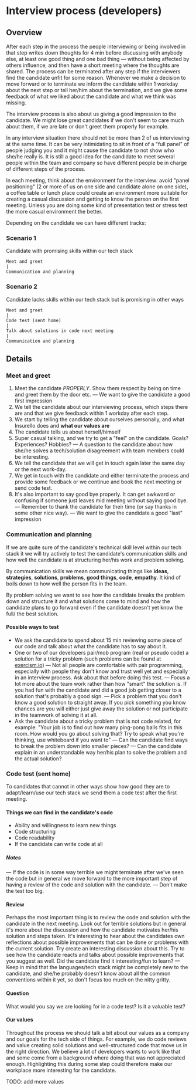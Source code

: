 # Interview process (developers)

## Overview

After each step in the process the people interviewing or being involved in that step writes down thoughts for 4 min before discussing with anybody else, at least one good thing and one bad thing — without being affected by others influence, and then have a short meeting where the thoughts are shared.
The process can be terminated after any step if the interviewers find the candidate unfit for some reason.
Whenever we make a decision to move forward or to terminate we inform the candidate within 1 workday about the next
step or tell her/him about the termination, and we give some feedback of what we liked about the candidate and what we think was missing.

The interview process is also about us giving a good impression to the candidate. We might lose great candidates if we don't seem to care much about them, if we are late or don't greet them properly for example.

In any interview situation there should not be more than 2 of us interviewing at the same time. It can be very intimidating to sit in front of a "full panel" of people judging you and it might cause the candidate to not show who she/he really is.
It is still a good idea for the candidate to meet several people within the team and company so have different people be in charge of different steps of the process. 

In each meeting, think about the environment for the interview: avoid "panel positioning" (2 or more of us on one side and candidate alone on one side), a coffee table or lunch place could create an environment more suitable for creating a casual discussion and getting to know the person on the first meeting. Unless you are doing some kind of presentation test or stress test the more casual environment the better.

Depending on the candidate we can have different tracks:
### Scenario 1
Candidate with promising skills within our tech stack
```
Meet and greet 
|
Communication and planning
```
### Scenario 2
Candidate lacks skills within our tech stack but is promising in other ways
```
Meet and greet
|
Code test (sent home)
|
Talk about solutions in code next meeting
|
Communication and planning
```
## Details
### Meet and greet
1. Meet the candidate *PROPERLY*. Show them respect by being on time and greet them by the door etc.
 — We want to give the candidate a good first impression
2. We tell the candidate about our interviewing process, which steps there are and that we give feedback within 1 workday after each step.
3. We start by telling the candidate about ourselves personally, and what Insurello does and **what our values are**
4. The candidate tells us about herself/himself
5. Super casual talking, and we try to get a "feel" on the candidate. Goals? Experiences? Hobbies?
   — A question to the candidate about how she/he solves a tech/solution disagreement with team members could be interesting.
6. We tell the candidate that we will get in touch again later the same day or the next work-day.
7. We get in touch with the candidate and either terminate the process and provide some feedback or we continue and book the next meeting or send code test.
8. It's also important to say good bye properly. It can get awkward or confusing if someone just leaves mid meeting without saying good bye.
  — Remember to thank the candidate for their time (or say thanks in some other nice way).
  — We want to give the candidate a good "last" impression

### Communication and planning
If we are quite sure of the candidate's technical skill level within our tech stack it we will try actively to test the candidate's communication skills and how well the candidate is at structuring her/his work and problem solving.

By communication skills we mean communicating things like **ideas**, **strategies**, **solutions**, **problems**, **good things**, **code**, **empathy**. It kind of boils down to how well the person fits in the team.

By problem solving we want to see how the candidate breaks the problem down and structure it and what solutions come to mind and how the candidate plans to go forward even if the candidate doesn't yet know the full/ the best solution.

#### Possible ways to test
* We ask the candidate to spend about 15 min reviewing some piece of our code and talk about what the candidate has to say about it.
* One or two of our developers pair/mob program (real or pseudo code) a solution for a tricky problem (such problems can be found at [exercism.io](https://exercism.io))
 — Not all people are comfortable with pair programming, especially with people they don't know and trust well yet and especially in an interview process. Ask about that before doing this test.
   — Focus a lot more about the team work rather than how "smart" the solution is. If you had fun with the candidate and did a good job getting closer to a solution that's probably a good sign.
   — Pick a problem that you don't know a good solution to straight away. If you pick something you know chances are you will either just give away the solution or not participate in the teamwork of solving it at all.
* Ask the candidate about a tricky problem that is not code related, for example: "Your job is to find out how many ping-pong balls fits in this room. How would you go about solving that? Try to speak what you're thinking, use whiteboard if you want to"
 — Can the candidate find ways to break the problem down into smaller pieces?
   — Can the candidate explain in an understandable way her/his plan to solve the problem and the actual solution?

### Code test (sent home)

To candidates that cannot in other ways show how good they are to adapt/learn/use our tech stack we send them a code test after the first meeting.
 
#### Things we can find in the candidate's code
* Ability and willingness to learn new things
* Code structuring
* Code readability
* If the candidate can write code at all

##### Notes
— If the code is in some way terrible we might terminate after we've seen the code but in general we move forward to the more important step of having a review of the code and solution with the candidate.
— Don't make the test too big.

#### Review
Perhaps the most important thing is to review the code and solution with the candidate in the next meeting. Look out for terrible solutions but in general it's more about the discussion and how the candidate motivates her/his solution and steps taken. It's interesting to hear about the candidates own reflections about possible improvements that can be done or problems with the current solution. Try create an interesting discussion about this. Try to see how the candidate reacts and talks about possible improvements that you suggest as well. Did the candidate find it interesting/fun to learn?
— Keep in mind that the languages/tech stack might be completely new to the candidate, and she/he probably doesn't know about all the common conventions within it yet, so don't focus too much on the nitty gritty.

#### Question
What would you say we are looking for in a code test? Is it a valuable test?

#### Our values
Throughout the process we should talk a bit about our values as a company and our goals for the tech side of things. 
For example, we do code reviews and value creating solid solutions and well-structured code that move us in the right direction. We believe a lot of developers wants to work like that and some come from a background where doing that was not appreciated enough. Highlighting this during some step could therefore make our workplace more interesting for the candidate.

TODO: add more values
